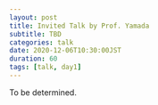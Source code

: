 ```yaml
---
layout: post
title: Invited Talk by Prof. Yamada
subtitle: TBD
categories: talk
date: 2020-12-06T10:30:00JST
duration: 60
tags: [talk, day1]
---
```


To be determined.
